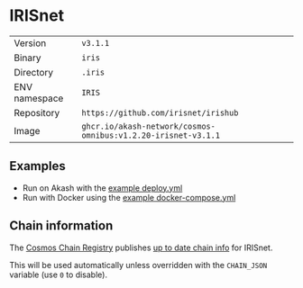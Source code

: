 # IRISnet

| | |
|---|---|
|Version|`v3.1.1`|
|Binary|`iris`|
|Directory|`.iris`|
|ENV namespace|`IRIS`|
|Repository|`https://github.com/irisnet/irishub`|
|Image|`ghcr.io/akash-network/cosmos-omnibus:v1.2.20-irisnet-v3.1.1`|

## Examples

- Run on Akash with the [example deploy.yml](./deploy.yml)
- Run with Docker using the [example docker-compose.yml](./docker-compose.yml)

## Chain information

The [Cosmos Chain Registry](https://github.com/cosmos/chain-registry) publishes [up to date chain info](https://raw.githubusercontent.com/cosmos/chain-registry/master/irisnet/chain.json) for IRISnet.

This will be used automatically unless overridden with the `CHAIN_JSON` variable (use `0` to disable).
